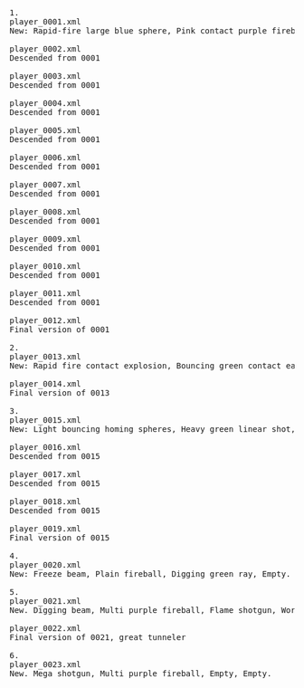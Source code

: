 <pre>
1.
player_0001.xml
New: Rapid-fire large blue sphere, Pink contact purple fireball, Linear fireball spread, Acid spread.

player_0002.xml
Descended from 0001

player_0003.xml
Descended from 0001

player_0004.xml
Descended from 0001

player_0005.xml
Descended from 0001

player_0006.xml
Descended from 0001

player_0007.xml
Descended from 0001

player_0008.xml
Descended from 0001

player_0009.xml
Descended from 0001

player_0010.xml
Descended from 0001

player_0011.xml
Descended from 0001

player_0012.xml
Final version of 0001

2.
player_0013.xml
New: Rapid fire contact explosion, Bouncing green contact earthquake, Purple fireballs, Green fireballs.

player_0014.xml
Final version of 0013

3.
player_0015.xml
New: Light bouncing homing spheres, Heavy green linear shot, Purple fireball earthquake, Teleport.

player_0016.xml
Descended from 0015

player_0017.xml
Descended from 0015

player_0018.xml
Descended from 0015

player_0019.xml
Final version of 0015

4. 
player_0020.xml
New: Freeze beam, Plain fireball, Digging green ray, Empty.

5.
player_0021.xml
New. Digging beam, Multi purple fireball, Flame shotgun, Worm spawner.

player_0022.xml
Final version of 0021, great tunneler

6.
player_0023.xml
New. Mega shotgun, Multi purple fireball, Empty, Empty.

</pre>
